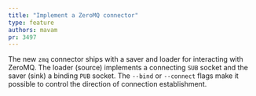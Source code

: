 ```yaml
---
title: "Implement a ZeroMQ connector"
type: feature
authors: mavam
pr: 3497
---
```


The new `zmq` connector ships with a saver and loader for interacting with
ZeroMQ. The loader (source) implements a connecting `SUB` socket and the saver
(sink) a binding `PUB` socket. The `--bind` or `--connect` flags make it
possible to control the direction of connection establishment.
